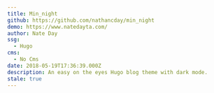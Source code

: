 ```yaml
---
title: Min_night
github: https://github.com/nathancday/min_night
demo: https://www.natedayta.com/
author: Nate Day
ssg:
  - Hugo
cms:
  - No Cms
date: 2018-05-19T17:36:39.000Z
description: An easy on the eyes Hugo blog theme with dark mode.
stale: true
---
```

